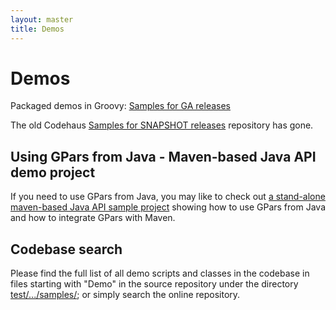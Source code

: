 ```yaml
---
layout: master
title: Demos
---
```


# Demos

Packaged demos in Groovy: [Samples for GA releases](http://gpars.org/download/1.2.1/gpars-samples-1.2.1.zip)

The old Codehaus [Samples for SNAPSHOT releases](http://bamboo.ci.codehaus.org/browse/GPARS-DEF/latest/artifact)
repository has gone.

## Using GPars from Java - Maven-based Java API demo project

If you need to use GPars from Java, you may like to check out [a stand-alone
maven-based Java API sample project](http://gpars.org/download/1.2.1/gpars-mvn-java-demo-1.2.1.zip) showing how to use GPars from Java and how to
integrate GPars with Maven.

## Codebase search

Please find the full list of all demo scripts and classes in the
codebase in files starting with "Demo" in the source repository under the directory
[test/.../samples/](http://github.com/GPars/GPars/tree/master/src/test/groovy/groovyx/gpars/samples);
or simply search the online repository.

